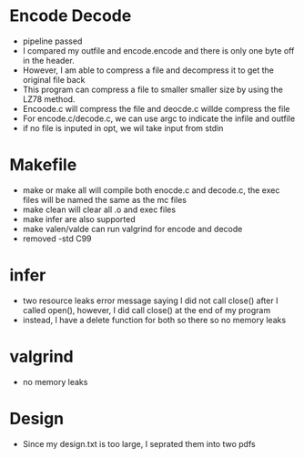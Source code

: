 # Encode Decode
- pipeline passed
- I compared my outfile and encode.encode and there is only one byte off in the header. 
- However, I am able to compress a file and decompress it to get the original file back
- This program can compress a file to smaller smaller size by using the LZ78 method.
- Encoode.c will compress the file and deocde.c willde compress the file
- For encode.c/decode.c, we can use argc to indicate the infile and outfile
- if no file is inputed in opt, we wil take input from stdin

# Makefile
- make or make all will compile both enocde.c and decode.c, the exec files will be named the same as the mc files
- make clean will clear all .o and exec files
- make infer are also supported
- make valen/valde can run valgrind for encode and decode
- removed -std C99

# infer
- two resource leaks error message saying I did not call close() after I called open(), however, I did call close() at the end of my program
- instead, I have a delete function for both so there so no memory leaks

# valgrind
- no memory leaks

# Design
- Since my design.txt is too large, I seprated them into two pdfs

